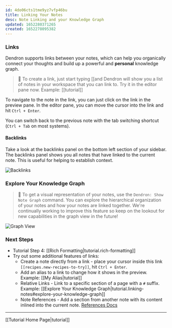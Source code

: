```yaml
---
id: 4do06cts1tme9yz7vfp46bu
title: Linking Your Notes
desc: Note Linking and your Knowledge Graph
updated: 1652280371265
created: 1652278095382
---
```


### Links

Dendron supports links between your notes, which can help you organically connect your thoughts and build up a powerful and **personal** knowledge graph.

> 🌱 To create a link, just start typing [[and Dendron will show you a list of notes in your workspace that you can link to. Try it in the editor pane now.
Example: [[tutorial]]

To navigate to the note in the link, you can just click on the link in the preview pane. In the editor pane, you can move the cursor into the link and hit `Ctrl + Enter`.

You can switch back to the previous note with the tab switching shortcut (`Ctrl + Tab` on most systems).

#### Backlinks

Take a look at the backlinks panel on the bottom left section of your sidebar. The backlinks panel shows you all notes that have linked to the current note. This is useful for helping to establish context.

![Backlinks](https://org-dendron-public-assets.s3.amazonaws.com/images/tutorial-backlinks.png)

### Explore Your Knowledge Graph

> 🌱 To get a visual representation of your notes, use the `Dendron: Show Note Graph` command.
> You can explore the hierarchical organization of your notes and how your notes are linked together. We're continually working to improve this feature so keep on the lookout for new capabilities in the graph view in the future!

![Graph View](https://org-dendron-public-assets.s3.amazonaws.com/images/tutorial-graph-view.png)

### Next Steps

- Tutorial Step 4: [[Rich Formatting|tutorial.rich-formatting]]
- Try out some additional features of links:
  - Create a note directly from a link - place your cursor inside this link `[[recipes.new-recipes-to-try]]`, hit `Ctrl + Enter`.
  - Add an alias to a link to change how it shows in the preview. Example: [[My Alias|tutorial]]
  - Relative Links - Link to a specific section of a page with a `#` suffix. Example: [[Explore Your Knowledge Graph|tutorial.linking-notes#explore-your-knowledge-graph]]
  - Note References - Add a section from another note with its content inlined into the current note. [References Docs](https://wiki.dendron.so/notes/f1af56bb-db27-47ae-8406-61a98de6c78c.html#note-reference)

---

[[Tutorial Home Page|tutorial]]
